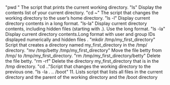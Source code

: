 "pwd "		The script that prints the current working directory.
"ls" 		    Display the contents list of your current directory.
"cd ~"		The script that changes the working directory to the user’s home directory.
"ls -l"		  Display current directory contents in a long format.
"ls-la"		Display current directory contents, including hidden files (starting with .). Use the long format.
"ls -la"	Display current directory contents.Long format with user and group IDs displayed numerically and hidden files .
"mkdir /tmp/my_first_directory"  Script that creates a directory named my_first_directory in the /tmp/ directory.
"mv /tmp/betty /tmp/my_first_directory"  Move the file betty from /tmp/ to /tmp/my_first_directory.
"rm /tmp/my_first_directory/betty"  Delete the file betty.
"rm -rf" Delete the directory my_first_directory that is in the /tmp directory.
"cd .."Script that changes the working directory to the previous one.
"ls -la . .. /boot"  11. Lists script that lists all files in the current directory and the parent of the working directory and the /boot directory 

